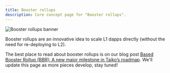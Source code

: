 ```yaml
---
title: Booster rollups
description: Core concept page for "Booster rollups".
---
```


![Booster rollups banner](../../../assets/content/docs/core-concepts/booster-rollup-banner.png)

Booster rollups are an innovative idea to scale L1 dapps directly (without the need for re-deploying to L2).

The best place to read about booster rollups is on our blog post [Based Booster Rollup (BBR): A new major milestone in Taiko’s roadmap](https://taiko.mirror.xyz/anPjF35Mrc_xzYgOTbUmfjr_MlhE3L8ZBZIxqmz9GZ8). We'll update this page as more pieces develop, stay tuned!
